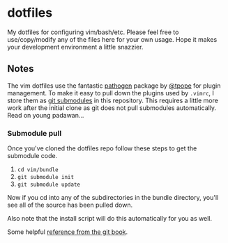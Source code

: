 # dotfiles

My dotfiles for configuring vim/bash/etc. Please feel free to use/copy/modify any of the files here for your own usage. Hope it makes your development environment a little snazzier.

## Notes

The vim dotfiles use the fantastic [pathogen](https://github.com/tpope/vim-pathogen) package by [@tpope](https://github.com/tpope) for plugin management. To make it easy to pull down the plugins used by `.vimrc`, I store them as [git submodules](http://git-scm.com/book/en/v2/Git-Tools-Submodules) in this repository. This requires a little more work after the initial clone as git does not pull submodules automatically. Read on young padawan...

### Submodule pull

Once you've cloned the dotfiles repo follow these steps to get the submodule code.

1. `cd vim/bundle`
2. `git submodule init`
3. `git submodule update`

Now if you cd into any of the subdirectories in the bundle directory, you'll see all of the source has been pulled down. 

Also note that the install script will do this automatically for you as well. 

Some helpful [reference from the git book](http://git-scm.com/book/en/v2/Git-Tools-Submodules#Cloning-a-Project-with-Submodules).
